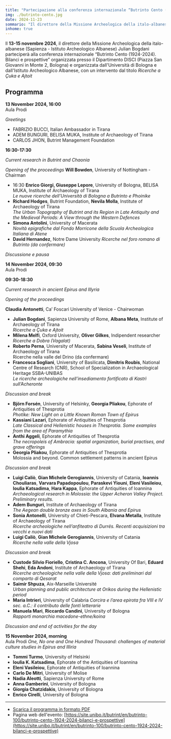 ```yaml
---
title: "Partecipazione alla conferenza internazionale “Butrinto Cento (1924-2024). Bilanci e prospettive”"
img: ./butrinto-cento.jpg
date: 2024-11-23
sommario: "Il direttore della Missione Archeologica della italo-albanese (Sapienza - Istituto Archeologico Albanese) Julian Bogdani parteciperà alla conferenza internazionale “Butrinto Cento (1924-2024). Bilanci e prospettive” organizzata dall'Università di Bologna e dall'Istituto Archeologico Albanese"
inhome: true
---
```



Il **13-15 novembre 2024**, il direttore della Missione Archeologica della italo-albanese (Sapienza - Istituto Archeologico Albanese) Julian Bogdani parteciperà alla conferenza internazionale “Butrinto Cento (1924-2024). Bilanci e prospettive” organizzata presso il Dipartimento DISCI (Piazza San Giovanni in Monte 2, Bologna) e organizzata dall'Università di Bologna e dall'Istituto Archeologico Albanese, con un intervento dal titolo _Ricerche a Çuka e Ajtoit_

## Programma

**13 November 2024, 16:00**  
Aula Prodi

_Greetings_  
- FABRIZIO BUCCI, Italian Ambassador in Tirana
- ADEM BUNGURI, BELISA MUKA, Institute of Archaeology of Tirana
- CARLOS JHON, Butrint Management Foundation

**16:30-17:30**

_Current research in Butrint and Chaonia_

_Opening of the proceedings_
**Will Bowden**, University of Nottingham - Chairman

- 16:30 **Enrico Giorgi, Giuseppe Lepore**, University of Bologna, BELISA MUKA, Institute of Archaeology of Tirana  
  _Le nuove ricerche dell’Università di Bologna a Butrinto e Phoinike_
- **Richard Hodges**, Butrint Foundation, **Nevila Molla**, Institute of Archaeology of Tirana  
  _The Urban Topography of Butrint and its Region in Late Antiquity and the Medieval Periods: A View through the Western Defences_
- **Simona Antolini**, University of Macerata  
  _Novità epigrafiche dal Fondo Morricone della Scuola Archeologica Italiana di Atene_
- **David Hernandez**, Notre Dame University
  _Ricerche nel foro romano di Butrinto (da confermare)_

_Discussione e pausa_

**14 November 2024, 09:30**  
Aula Prodi

**09:30-18:30**

_Current research in ancient Epirus and Illyria_

_Opening of the proceedings_

**Claudia Antonetti**, Ca’ Foscari University of Venice - Chairwoman

- **Julian Bogdani**, Sapienza University of Rome, **Albana Meta**, Institute of Archaeology of Tirana  
  _Ricerche a Çuka e Ajtoit_
- **Milena Melfi**, Oxford University, **Oliver Gilkes**, Indipendent researcher  
  _Ricerche a Dobra (Vagalat)_
- **Roberto Perna**, University of Macerata, **Sabina Veseli**, Institute of Archaeology of Tirana  
  Ricerche nella valle del Drino (da confermare)
- **Francesca Sogliani**, University of Basilicata, **Dimitris Roubis**, National Centre of Research (CNR), School of Specialization in Archaeological Heritage SSBA-UNIBAS  
  _Le ricerche archeologiche nell’insediamento fortificato di Kastrì sull’Acheronte_

_Discussion and break_

- **Björn Forsén**, University of Helsinky, **Georgia Pliakou**, Ephorate of Antiquities of Thesprotia  
  _Photike: New Light on a Little Known Roman Town of Epirus_
- **Kassiani Lazari**, Ephorate of Antiquities of Thesprotia  
  _Late Classical and Hellenistic houses in Thesprotia. Some examples from the area of Paramythia_
- **Anthi Aggeli**, Ephorate of Antiquities of Thesprotia  
  _The necropoleis of Ambracia: spatial organization, burial practises, and grave offerings_
- **Georgia Pliakou**, Ephorate of Antiquities of Thesprotia  
  Molossia and beyond. Common settlement patterns in ancient Epirus

_Discussion and break_

- **Luigi Caliò**, **Gian Michele Gerogiannis**, University of Catania, **Ioannis Chouliaras**, **Varvara Papadopoulou**, **Paraskevi Yiouni**, **Eleni Vasileiou**, **Ioulia Katsadima**, **Hara Kappa**, Ephorate of Antiquities of Ioannina  
  _Archaeological research in Molossia: the Upper Acheron Valley Project. Preliminary results._
- **Adem Bunguri**, Institute of Archaeology of Tirana  
  _The Aegean double bronze axes in South Albania and Epirus_
- **Sonia Antonelli**, University of Chieti-Pescara, **Elvana Metalla**, Institute of Archaeology of Tirana  
  _Ricerche archeologiche nell’anfiteatro di Durrës. Recenti acquisizioni tra vecchi e nuovi dati_
- **Luigi Caliò**, **Gian Michele Gerogiannis**, University of Catania  
  _Ricerche nella valle della Vjosa_

_Discussion and break_

- **Custode Silvio Fioriello**, **Cristina C. Ancona**, University Of Bari, **Eduard Shehi**, **Eda Andoni**, Institute of Archaeology of Tirana  
  _Ricerche archeologiche nella valle della Vjosa: dati preliminari dal comparto di Qesarat_
- **Saimir Shpuza**, Aix-Marseille Université  
  _Urban planning and public architecture at Orikos during the Hellenistic period_
- **Maria Intrieri**, University of Calabria
  _Corcira e l’area epirota fra VIII e IV sec. a.C.: il contributo delle fonti letterarie_
- **Manuela Mari**, **Riccardo Candini**, University of Bologna  
  _Rapporti monarchia macedone-ethne/koina_

_Discussion and end of activities for the day_

**15 November 2024, morning**  
Aula Prodi
_One, No one and One Hundred Thousand: challenges of material culture studies in Epirus and Illiria_



- **Tommi Turmo**, University of Helsinki
- **Ioulia K. Katsadima**, Ephorate of the Antiquities of Ioannina
- **Eleni Vasileiou**, Ephorate of Antiquities of Ioannina
- **Carlo De Mitri**, University of Molise
- **Nadia Aleotti**, Sapienza University of Rome
- **Anna Gamberini**, University of Bologna
- **Giorgia Chatzidakis**, University of Bologna
- **Enrico Cirelli**, University of Bologna

---

- [Scarica il programma in formato PDF](./Butrinto-Cento-Programme.pdf)
- Pagina web dell'evento: [https://site.unibo.it/butrint/en/butrinto-100/butrinto-cento-1924-2024-bilanci-e-prospettive](https://site.unibo.it/butrint/en/butrinto-100/butrinto-cento-1924-2024-bilanci-e-prospettive)